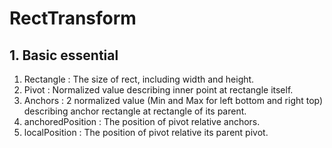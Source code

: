 # RectTransform
## 1. Basic essential
1. Rectangle : The size of rect, including width and height.
2. Pivot : Normalized value describing inner point at rectangle itself.
3. Anchors : 2 normalized value (Min and Max for left bottom and right top) 
    describing anchor rectangle at rectangle of its parent. 
4. anchoredPosition : The position of pivot relative anchors.
5. localPosition : The position of pivot relative its parent pivot.
